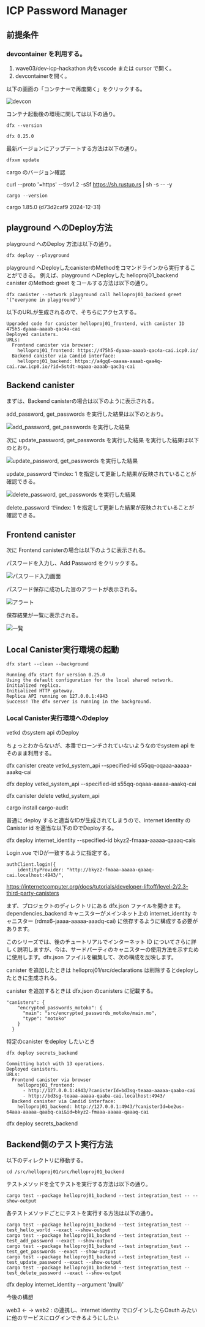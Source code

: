 # ICP Password Manager

## 前提条件

### devcontainer を利用する。

1. wave03/dev-icp-hackathon 内をvscode または cursor で開く。
2. devcontainerを開く。

以下の画面の「コンテナーで再度開く」をクリックする。

![devcon](./contents/devcontainer_スクリーンショット%202025-02-25%200.22.39.png)

コンテナ起動後の環境に関しては以下の通り。

```
dfx --version
```

```
dfx 0.25.0
```

最新バージョンにアップデートする方法は以下の通り。

```
dfxvm update
```

cargo のバージョン確認

curl --proto '=https' --tlsv1.2 -sSf https://sh.rustup.rs | sh -s -- -y

```
cargo --version
```

cargo 1.85.0 (d73d2caf9 2024-12-31)


## playground へのDeploy方法

playground へのDeploy 方法は以下の通り。

```
dfx deploy --playground
```

playground へDeployしたcanisterのMethodをコマンドラインから実行することができる。
例えば、playground へDeployした helloproj01_backend canister のMethod: greet をコールする方法は以下の通り。

```
dfx canister --network playground call helloproj01_backend greet '("everyone in playground")'
```

以下のURLが生成されるので、そちらにアクセスする。

```
Upgraded code for canister helloproj01_frontend, with canister ID 475h5-dyaaa-aaaab-qac4a-cai
Deployed canisters.
URLs:
  Frontend canister via browser:
    helloproj01_frontend: https://475h5-dyaaa-aaaab-qac4a-cai.icp0.io/
  Backend canister via Candid interface:
    helloproj01_backend: https://a4gq6-oaaaa-aaaab-qaa4q-cai.raw.icp0.io/?id=5stdt-mqaaa-aaaab-qac3q-cai
```

## Backend canister

まずは、Backend canisterの場合は以下のように表示される。

add_password, get_passwords を実行した結果は以下のとおり。

![add_password, get_passwords を実行した結果](./contents/backend01_screencapture-a4gq6-oaaaa-aaaab-qaa4q-cai-raw-icp0-io-2025-02-25-00_01_24.png)


次に update_password, get_passwords を実行した結果 を実行した結果は以下のとおり。

![update_password, get_passwords を実行した結果](./contents/backend03_screencapture-a4gq6-oaaaa-aaaab-qaa4q-cai-raw-icp0-io-2025-02-25-00_03_37.png)

update_password でindex: 1 を指定して更新した結果が反映されていることが確認できる。


![delete_password, get_passwords を実行した結果](./contents/backend04_screencapture-a4gq6-oaaaa-aaaab-qaa4q-cai-raw-icp0-io-2025-02-25-00_04_31.png)

delete_password でindex: 1 を指定して更新した結果が反映されていることが確認できる。

## Frontend canister

次に Frontend canisterの場合は以下のように表示される。

パスワードを入力し、Add Password をクリックする。

![パスワード入力画面](./contents/frontend01_screencapture-475h5-dyaaa-aaaab-qac4a-cai-icp0-io-2025-02-24-23_55_56.png)


パスワード保存に成功した旨のアラートが表示される。

![アラート](./contents/frontend02_スクリーンショット%202025-02-24%2023.57.05.png)


保存結果が一覧に表示される。

![一覧](./contents/frontend03_screencapture-475h5-dyaaa-aaaab-qac4a-cai-icp0-io-2025-02-24-23_59_45.png)



## Local Canister実行環境の起動

```
dfx start --clean --background
```

```
Running dfx start for version 0.25.0
Using the default configuration for the local shared network.
Initialized replica.
Initialized HTTP gateway.
Replica API running on 127.0.0.1:4943
Success! The dfx server is running in the background.
```

### Local Canister実行環境へのdeploy


vetkd のsystem api のDeploy

ちょっとわからないが、本番でローンチされていないようなのでsystem api をそのまま利用する。

dfx canister create vetkd_system_api --specified-id s55qq-oqaaa-aaaaa-aaakq-cai


dfx deploy vetkd_system_api --specified-id s55qq-oqaaa-aaaaa-aaakq-cai


dfx canister delete vetkd_system_api

cargo install cargo-audit


普通に deploy すると適当なIDが生成されてしまうので、internet identity のCanister id を適当な以下のIDでDeployする。

dfx deploy internet_identity --specified-id bkyz2-fmaaa-aaaaa-qaaaq-cais

Login.vue でIDが一致するように指定する。

```
authClient.login({
    identityProvider: "http://bkyz2-fmaaa-aaaaa-qaaaq-cai.localhost:4943/",
```


https://internetcomputer.org/docs/tutorials/developer-liftoff/level-2/2.3-third-party-canisters


まず、プロジェクトのディレクトリにある dfx.json ファイルを開きます。
dependencies_backend キャニスターがメインネット上の internet_identity キャニスター (rdmx6-jaaaa-aaaaa-aaadq-cai) に依存するように構成する必要があります。

このシリーズでは、後のチュートリアルでインターネット ID についてさらに詳しく説明しますが、今は、サードパーティのキャニスターの使用方法を示すために使用します。dfx.json ファイルを編集して、次の構成を反映します。



canister を追加したときは helloproj01/src/declarations は削除するとdeployしたときに生成される。

canister を追加するときは dfx.json のcanisters に記載する。

```
"canisters": {
    "encrypted_passwords_motoko": {
      "main": "src/encrypted_passwords_motoko/main.mo",
      "type": "motoko"
    }
  }
```


特定のcanister をdeploy したいとき

```
dfx deploy secrets_backend
```


```
Committing batch with 13 operations.
Deployed canisters.
URLs:
  Frontend canister via browser
    helloproj01_frontend:
      - http://127.0.0.1:4943/?canisterId=bd3sg-teaaa-aaaaa-qaaba-cai
      - http://bd3sg-teaaa-aaaaa-qaaba-cai.localhost:4943/
  Backend canister via Candid interface:
    helloproj01_backend: http://127.0.0.1:4943/?canisterId=be2us-64aaa-aaaaa-qaabq-cai&id=bkyz2-fmaaa-aaaaa-qaaaq-cai
```



dfx deploy secrets_backend



## Backend側のテスト実行方法

以下のディレクトリに移動する。

```
cd /src/helloproj01/src/helloproj01_backend
```

テストメソッドを全てテストを実行する方法は以下の通り。

```
cargo test --package helloproj01_backend --test integration_test -- --show-output
```

各テストメソッドごとにテストを実行する方法は以下の通り。

```
cargo test --package helloproj01_backend --test integration_test -- test_hello_world --exact --show-output
cargo test --package helloproj01_backend --test integration_test -- test_add_password --exact --show-output
cargo test --package helloproj01_backend --test integration_test -- test_get_passwords --exact --show-output
cargo test --package helloproj01_backend --test integration_test -- test_update_password --exact --show-output
cargo test --package helloproj01_backend --test integration_test -- test_delete_password --exact --show-output
```



dfx deploy internet_identity --argument '(null)'

今後の構想

web3 <- -> web2 : の連携し、internet identity でログインしたらOauth みたいに他のサービスにログインできるようにしたい

